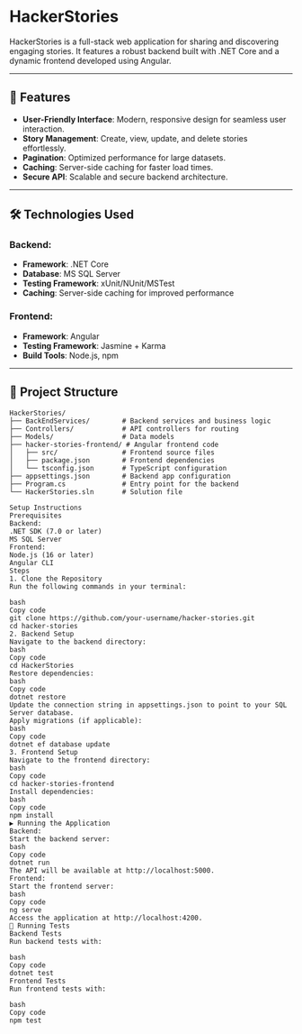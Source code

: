 # HackerStories

HackerStories is a full-stack web application for sharing and discovering engaging stories. It features a robust backend built with .NET Core and a dynamic frontend developed using Angular.

---

## 🚀 Features

- **User-Friendly Interface**: Modern, responsive design for seamless user interaction.
- **Story Management**: Create, view, update, and delete stories effortlessly.
- **Pagination**: Optimized performance for large datasets.
- **Caching**: Server-side caching for faster load times.
- **Secure API**: Scalable and secure backend architecture.

---

## 🛠️ Technologies Used

### Backend:
- **Framework**: .NET Core
- **Database**: MS SQL Server
- **Testing Framework**: xUnit/NUnit/MSTest
- **Caching**: Server-side caching for improved performance

### Frontend:
- **Framework**: Angular
- **Testing Framework**: Jasmine + Karma
- **Build Tools**: Node.js, npm

---

## 📂 Project Structure

```plaintext
HackerStories/
├── BackEndServices/        # Backend services and business logic
├── Controllers/            # API controllers for routing
├── Models/                 # Data models
├── hacker-stories-frontend/ # Angular frontend code
│   ├── src/                # Frontend source files
│   ├── package.json        # Frontend dependencies
│   └── tsconfig.json       # TypeScript configuration
├── appsettings.json        # Backend app configuration
├── Program.cs              # Entry point for the backend
└── HackerStories.sln       # Solution file

Setup Instructions
Prerequisites
Backend:
.NET SDK (7.0 or later)
MS SQL Server
Frontend:
Node.js (16 or later)
Angular CLI
Steps
1. Clone the Repository
Run the following commands in your terminal:

bash
Copy code
git clone https://github.com/your-username/hacker-stories.git
cd hacker-stories
2. Backend Setup
Navigate to the backend directory:
bash
Copy code
cd HackerStories
Restore dependencies:
bash
Copy code
dotnet restore
Update the connection string in appsettings.json to point to your SQL Server database.
Apply migrations (if applicable):
bash
Copy code
dotnet ef database update
3. Frontend Setup
Navigate to the frontend directory:
bash
Copy code
cd hacker-stories-frontend
Install dependencies:
bash
Copy code
npm install
▶️ Running the Application
Backend:
Start the backend server:
bash
Copy code
dotnet run
The API will be available at http://localhost:5000.
Frontend:
Start the frontend server:
bash
Copy code
ng serve
Access the application at http://localhost:4200.
🧪 Running Tests
Backend Tests
Run backend tests with:

bash
Copy code
dotnet test
Frontend Tests
Run frontend tests with:

bash
Copy code
npm test
